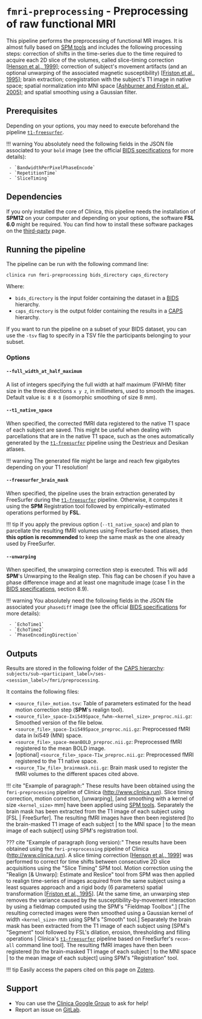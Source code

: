 # `fmri-preprocessing` - Preprocessing of raw functional MRI

This pipeline performs the preprocessing of functional MR images. It is almost fully based on [SPM tools](http://web.mit.edu/spm_v12/manual.pdf) and includes the following processing steps: correction of shifts in the time-series due to the time required to acquire each 2D slice of the volumes, called slice-timing correction [[Henson et al., 1999](http://discovery.ucl.ac.uk/5679/)]; correction of subject's movement artifacts (and an optional unwarping of the associated magnetic susceptibility) [[Friston et al., 1995](https://doi.org/10.1006/nimg.1995.1019)]; brain extraction; coregistration with the subject's T1 image in native space; spatial normalization into MNI space [[Ashburner and Friston et al., 2005](https://doi.org/10.1016/j.neuroimage.2005.02.018)]; and spatial smoothing using a Gaussian filter.


## Prerequisites

Depending on your options, you may need to execute beforehand the  pipeline [`t1-freesurfer`](T1_FreeSurfer).

!!! warning
	You absolutely need the following fields in the JSON file associated to your `bold` image (see the official [BIDS specifications](https://bids-specification.readthedocs.io/en/stable/04-modality-specific-files/01-magnetic-resonance-imaging-data.html#task-including-resting-state-imaging-data) for more details):

	 - `BandwidthPerPixelPhaseEncode`
	 - `RepetitionTime`
	 - `SliceTiming`

## Dependencies

If you only installed the core of Clinica, this pipeline needs the installation of **SPM12** on your computer and depending on your options, the software **FSL 6.0** might be required. You can find how to install these software packages on the [third-party](../../Third-party) page.

## Running the pipeline

The pipeline can be run with the following command line:

```shell
clinica run fmri-preprocessing bids_directory caps_directory
```

Where:

- `bids_directory` is the input folder containing the dataset in a [BIDS](../../BIDS) hierarchy.
- `caps_directory` is the output folder containing the results in a [CAPS](../../CAPS) hierarchy.

If you want to run the pipeline on a subset of your BIDS dataset, you can use the `-tsv` flag to specify in a TSV file the participants belonging to your subset.

### Options

<!-- I put all the options as header titles in order to be able to get the hyperlink ancher. -->

#### `--full_width_at_half_maximum`

A list of integers specifying the full width at half maximum (FWHM) filter size in the three directions `x y z`, in millimeters, used to smooth the images. Default value is: `8 8 8` (isomorphic smoothing of size 8 mm).

#### `--t1_native_space`

When specified, the corrected fMRI data registered to the native T1 space of each subject are saved. This might be useful when dealing with parcellations that are in the native T1 space, such as the ones automatically generated by the [`t1-freesurfer`](T1_FreeSurfer) pipeline using the Destrieux and Desikan atlases.

!!! warning
    The generated file might be large and reach few gigabytes depending on your T1 resolution!

#### `--freesurfer_brain_mask`

When specified, the pipeline uses the brain extraction generated by FreeSurfer during the [`t1-freesurfer`](T1_FreeSurfer) pipeline. Otherwise, it computes it using the **SPM** Registration tool followed by empirically-estimated operations performed by **FSL**.

!!! tip
	If you apply the previous option (`--t1_native_space`) and plan to parcellate the resulting fMRI volumes using FreeSurfer-based atlases, then **this option is recommended** to keep the same mask as the one already used by FreeSurfer.

#### `--unwarping`

When specified, the unwarping correction step is executed. This will add **SPM**'s Unwarping to the Realign step. This flag can be chosen if you have a phase difference image and at least one magnitude image (case 1 in the [BIDS specifications](bids.neuroimaging.io//bids_spec1.0.2.pdf), section 8.9).

!!! warning
	You absolutely need the following fields in the JSON file associated your `phasediff` image (see the official [BIDS specifications](http://bids.neuroimaging.io/) for more details):

	 - `EchoTime1`
	 - `EchoTime2`
	 - `PhaseEncodingDirection`

## Outputs

Results are stored in the following folder of the [CAPS hierarchy](../../CAPS): `subjects/sub-<participant_label>/ses-<session_label>/fmri/preprocessing`.  

It contains the following files:

- `<source_file>_motion.tsv`: Table of parameters estimated for the head motion correction step (**SPM**'s realign tool).
- `<source_file>_space-Ixi549Space_fwhm-<kernel_size>_preproc.nii.gz`: Smoothed version of the file below.
- `<source_file>_space-Ixi549Space_preproc.nii.gz`: Preprocessed fMRI data in Ixi549 (MNI) space.
- `<source_file>_space-meanBOLD_preproc.nii.gz`: Preprocessed fMRI registered to the mean BOLD image.
- [optional] `<source_file>_space-T1w_preproc.nii.gz`: Preprocessed fMRI registered to the T1 native space.
- `<source_T1w_file>_brainmask.nii.gz`: Brain mask used to register the fMRI volumes to the different spaces cited above.

!!! cite "Example of paragraph:"
    These results have been obtained using the `fmri-preprocessing` pipeline of Clinica (http://www.clinica.run). Slice timing correction, motion correction, [unwarping], [and smoothing with a kernel of size `<kernel_size>` mm] have been applied using [SPM tools](http://web.mit.edu/spm_v12/manual.pdf). Separately the brain mask has been extracted from the T1 image of each subject using [FSL | FreeSurfer]. The resulting fMRI images have then been registered [to the brain-masked T1 image of each subject | to the MNI space | to the mean image of each subject] using SPM's registration tool.  

??? cite "Example of paragraph (long version):"
    These results have been obtained using the `fmri-preprocessing` pipeline of Clinica (http://www.clinica.run). A slice timing correction [[Henson et al., 1999](http://discovery.ucl.ac.uk/5679/)] was performed to correct for time shifts between consecutive 2D slice acquisitions using the "Slice Timing" SPM tool. Motion correction using the "Realign [& Unwarp]: Estimate and Reslice" tool from SPM was then applied to realign time-series of images acquired from the same subject using a least squares approach and a rigid body (6 parameters) spatial transformation [[Friston et al., 1995](https://doi.org/10.1006/nimg.1995.1019)]. [At the same time, an unwarping step removes the variance caused by the susceptibility-by-movement interaction by using a fieldmap computed using the SPM's "Fieldmap Toolbox".]  [The resulting corrected images were then smoothed using a Gaussian kernel of width `<kernel_size>` mm using SPM's "Smooth" tool.] Separately the brain mask has been extracted from the T1 image of each subject using [SPM's "Segment" tool followed by FSL's dilation, erosion, thresholding and filling operations | Clinica's [`t1-freesurfer`](T1_FreeSurfer) pipeline based on FreeSurfer's `recon-all` command line tool]. The resulting fMRI images have then been registered [to the brain-masked T1 image of each subject | to the MNI space | to the mean image of each subject] using SPM's "Registration" tool.  

!!! tip
    Easily access the papers cited on this page on [Zotero](https://www.zotero.org/groups/2240070/clinica_aramislab/items/collectionKey/BWY72KWM).

## Support

-   You can use the [Clinica Google Group](https://groups.google.com/forum/#!forum/clinica-user) to ask for help!
-   Report an issue on [GitLab](https://gitlab.icm-institute.org/aramislab/clinica/issues).
